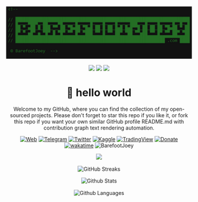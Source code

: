 <!--

// ██████████████████████████████████████████████████████████████████████
// █▄─▄─▀██▀▄─██▄─▄▄▀█▄─▄▄─█▄─▄▄─█─▄▄─█─▄▄─█─▄─▄─███▄─▄█─▄▄─█▄─▄▄─█▄─█─▄█
// ██─▄─▀██─▀─███─▄─▄██─▄█▀██─▄███─██─█─██─███─███─▄█─██─██─██─▄█▀██▄─▄██
// █▄▄▄▄██▄▄█▄▄█▄▄█▄▄█▄▄▄▄▄█▄▄▄███▄▄▄▄█▄▄▄▄██▄▄▄██▄▄▄███▄▄▄▄█▄▄▄▄▄██▄▄▄██
// ████████████████████████████████████████████████████████████ .com ████

 © BarefootJoey  -->

<div align="center">

<p align="center">
  <a href="https://github.com/barefootjoey" target="_blank">
    <img src="BarefootJoeyBanner2.jpg" alt="Banner Constructor" width="800" />
  </a>
</p>

<p align="center">
  <!-- Styles=flat-square, flat, for-the-badge, -->
  <img src="https://img.shields.io/github/stars/BarefootJoey/BarefootJoey?style=flat&color=yellow" />
  <img src="https://img.shields.io/github/forks/BarefootJoey/BarefootJoey?style=flat" />
  <img src="https://img.shields.io/github/issues/BarefootJoey/BarefootJoey?style=flat&color=orange" />
</p>

<h1 align="center">👋 hello world</h1>

Welcome to my GitHub, where you can find the collection of my open-sourced projects. Please don't forget to star this repo if you like it, or fork this repo if you want your own similar GitHub profile README.md with contribution graph text rendering automation.

[![Web](https://img.shields.io/badge/Website-barefootjoey.com-black?style=flat&logo=GoogleChrome&logoColor=white)](https://barefootjoey.com)
[![Telegram](https://img.shields.io/badge/Telegram-%40barefootjoey-blue?style=flat&logo=Telegram&logoColor=white)](https://t.me/barefootjoey)
[![Twitter](https://img.shields.io/badge/Twitter-%40barefootjoey-black?style=flat&logo=X&logoColor=white)](https://x.com/BarefootJoeyTV)
[![Kaggle](https://img.shields.io/badge/Kaggle-%40barefootjoey-0ba7e9?style=flat&logo=Kaggle&logoColor=white)](https://www.kaggle.com/barefootjoey)
[![TradingView](https://img.shields.io/badge/TradingView-%40barefootjoey-black?style=flat&logo=TradingView&logoColor=white)](https://www.tradingview.com/u/BarefootJoey/#published-scripts)
[![Donate](https://img.shields.io/badge/Support-$barefootjoey-brighgreen.svg?style=flat&logo=CashApp&logoColor=white)](https://cash.app/$barefootjoey)
[![wakatime](https://wakatime.com/badge/user/f55f2e09-e077-4371-a583-8d76367b844d.svg?color=000000)](https://wakatime.com/@f55f2e09-e077-4371-a583-8d76367b844d)
<img src="https://komarev.com/ghpvc/?username=BarefootJoey&color=blue" alt="BarefootJoey"/>

<!-- Trophy Themes: juicyfresh, nord, 
Other descriptors: &margin-w=10&column=10 -->
<!--<details><summary>Profile Trophies</summary>
<img src="https://github-profile-trophy.vercel.app/?username=barefootjoey&theme=juicyfresh&no-bg=true&no-frame=false" />
</details>-->
<p align="center"><img src="https://github-profile-trophy.vercel.app/?username=barefootjoey&theme=juicyfresh&no-bg=true&no-frame=false" /></p>

<!--[![Gmail: YourHandle](https://img.shields.io/badge/Gmail-youremail%40gmail.com-red)](mailto:youremail@gmail.com)
[![LinkedIn: BarefootJoey](https://img.shields.io/badge/LinkedIn-BarefootJoey-blue)](https://www.linkedin.com/in/barefoot-joey-84355a335/)
[![Github](https://img.shields.io/badge/dynamic/json?logo=github&label=GitHub+Followers&color=black&query=%24.data.totalSubs&url=https%3A%2F%2Fapi.spencerwoo.com%2Fsubstats%2F%3Fsource%3Dgithub%26queryKey%3Dbarefootjoey&longCache=true")](https://github.com/BarefootJoey)
[![Github Stars](https://img.shields.io/badge/dynamic/json?logo=github&label=GitHub+Stars&labelColor=282c34&color=181717&query=%24.data.totalStars&url=https%3A%2F%2Fapi.spencerwoo.com%2Fsubstats%2F%3Fsource%3Dgithub%26queryKey%3Dmadushadhanushka&longCache=true")](https://github.com/BarefootJoey)
[![GitHub](https://img.shields.io/github/followers/BarefootJoey?label=follow&style=social)](https://github.com/BarefootJoey)

<!--### Tech & Tools Preferences
<img src="https://img.shields.io/badge/-Sass-cc6699?style=flat&logo=sass&logoColor=ffffff"> <img src="https://img.shields.io/badge/-React-000000?style=flat&logo=react&logoColor=00c8ff">
<img src="https://img.shields.io/badge/-Node.js-3C873A?style=flat&logo=Node.js&logoColor=white">
<img src="https://img.shields.io/badge/-Firebase-FFA611?style=flat&logo=firebase&logoColor=FFFFFF">
<img src="http://img.shields.io/badge/-Google%20Cloud%20Platform-4285F4?style=flat&logo=google%20cloud&logoColor=white">
<img src="https://img.shields.io/badge/-Docker-black?style=flat&logo=docker">
<img src="http://img.shields.io/badge/-Vercel-black?style=flat&logo=vercel&logoColor=white">
<img src="http://img.shields.io/badge/-Replit-gray?style=flat&logo=replit">
<img src="http://img.shields.io/badge/-Jupyter%20Notebook-white?style=flat&logo=jupyter">
<img src="https://img.shields.io/badge/-PyTorch-EE4C2C?style=flat&logo=PyTorch&logoColor=white"> 
<img src="https://img.shields.io/badge/-Pandas-150458?style=flat&logo=Pandas">
<img src="https://img.shields.io/badge/-Numpy-lightgray?style=flat&logo=Numpy&logoColor=white">
<img src="https://img.shields.io/badge/-Scipy-blue?style=flat&logo=Scipy&logoColor=white">
<img src="https://img.shields.io/badge/-Matplotlib-black?style=flat&logo=Matplotlib&logoColor=white">
<img src="https://img.shields.io/badge/-Keras-D00000?style=flat&logo=Keras">
<img src="https://img.shields.io/badge/-Tensorflow-gray?style=flat&logo=tensorflow">
<img src="https://img.shields.io/badge/-XML-orange?style=flat&logo=xml"> 
<img src="https://img.shields.io/badge/-JSON-lightgray?style=flat&logo=json">
<img src="https://img.shields.io/badge/-HTML5-E34F26?style=flat&logo=html5&logoColor=white"> 
<img src="https://img.shields.io/badge/-CSS3-1572B6?style=flat&logo=css3&logoColor=white">
<img src="https://img.shields.io/badge/-Bootstrap-563D7C?style=flat&logo=bootstrap&logoColor=white">
<img src="https://img.shields.io/badge/-JavaScript-eed718?style=flat&logo=javascript&logoColor=ffffff">
<img src="https://img.shields.io/badge/-MySQL-F29111?style=flat&logo=mysql&logoColor=FFFFFF"> 
<img src="https://img.shields.io/badge/-SQLite-043b50?style=flat&logo=sqlite&logoColor=white">
<img src="http://img.shields.io/badge/-Cursor-black?style=flat&logo=cursor&logoColor=white"> 
<img src="http://img.shields.io/badge/-VS%20Code-007ACC?style=flat&logo=visual%20studio%20code&logoColor=white">
<img src="https://img.shields.io/badge/-Android%20Studio-black?style=flat&logo=androidstudio">
<img src="http://img.shields.io/badge/-Git-F1502F?style=flat&logo=git&logoColor=FFFFFF"> 
<img src="http://img.shields.io/badge/-Github-000000?style=flat&logo=github&logoColor=FFFFFF">-->
<!--<img src="">-->

<!--### 🛠️ Languages and Tools:
![JavaScript](https://img.shields.io/badge/-JavaScript-black?style=flat-square&logo=javascript)
![React](https://img.shields.io/badge/-React-black?style=flat-square&logo=react)
![Redux](https://img.shields.io/badge/-Redux-black?style=flat-square&logo=Redux)
![Nodejs](https://img.shields.io/badge/-Nodejs-black?style=flat-square&logo=Node.js)
![Express.js](https://img.shields.io/badge/-Express-black?style=flat-square&logo=expressjs)
![MongoDB](https://img.shields.io/badge/-MongoDB-black?style=flat-square&logo=mongodb)
![Firebase](https://img.shields.io/badge/-Firebase-black?style=flat-square&logo=Firebase)
![Socket.io](https://img.shields.io/badge/-Socket-black?style=flat-square&logo=socket.io)
![Meteor](https://img.shields.io/badge/-Meteor-black?style=flat-square&logo=Meteor)
![Next.js](https://img.shields.io/badge/-Next-black?style=flat-square&logo=Next.js)
![Material_UI](https://img.shields.io/badge/-Material_UI-black?style=flat-square&logo=material-ui)
![Bootstrap](https://img.shields.io/badge/-Bootstrap-black?style=flat-square&logo=bootstrap)
![SCSS](https://img.shields.io/badge/-SCSS-black?style=flat-square&logo=SASS)
![HTML5](https://img.shields.io/badge/-HTML5-black?style=flat-square&logo=html5&logoColor=white)
![CSS3](https://img.shields.io/badge/-CSS3-black?style=flat-square&logo=css3)
![C++](https://img.shields.io/badge/-C-black?style=flat-square&logo=c)
![Heroku](https://img.shields.io/badge/-Heroku-black?style=flat-square&logo=heroku)
![Netlify](https://img.shields.io/badge/-Netlify-black?style=flat-square&logo=netlify)
![Vercel](https://img.shields.io/badge/-Vercel-black?style=flat-square&logo=vercel)
![Git](https://img.shields.io/badge/-Git-black?style=flat-square&logo=git)
![GitHub](https://img.shields.io/badge/-GitHub-black?style=flat-square&logo=github)
![Ubuntu](https://img.shields.io/badge/-Ubuntu-black?style=flat-square&logo=ubuntu)-->

<!--<h4 align="left">Top Languages :tongue:</h4>-->
<!-- Themes: dark, chartreuse-dark, radical, merko, gruvbox, tokyonight, onedark, cobalt, synthwave, highcontrast, dracula, etc -->
<!-- All themes: https://github.com/anuraghazra/github-readme-stats/blob/master/themes/README.md -->
<p align="center"><img src="https://github-readme-streak-stats.herokuapp.com/?user=barefootjoey&theme=chartreuse-dark" alt="GitHub Streaks" title="Github Streaks" /></p>
<p align="center"><img align="center" src="https://github-readme-stats.vercel.app/api?username=barefootjoey&theme=chartreuse-dark&show=reviews,discussions_started,discussions_answered,prs_merged,prs_merged_percentage" alt="Github Stats" title="Github Stats" /></p>
<p align="center"><img align="center" src="https://github-readme-stats.vercel.app/api/top-langs/?username=barefootjoey&langs_count=10&theme=chartreuse-dark&layout=donut" alt="Github Languages" title="Github Languages" /></p>

<!--<br>
<table align="center">
<tr>
  <td align="center">
    <img src="https://github-readme-streak-stats.herokuapp.com/?user=barefootjoey&theme=chartreuse-dark" alt="GitHub Streaks" title="Github Streaks"/>  
  </td>
</tr>
<tr>
  <td align="center">
      <img src="https://github-readme-stats.vercel.app/api?username=barefootjoey&theme=chartreuse-dark" alt="Github Stats" title="Github Stats"/> 
  </td>
</tr>
<tr>
  <td align="center">
    <img src="https://github-readme-stats.vercel.app/api/top-langs/?username=AnhellO&langs_count=10&theme=chartreuse-dark&layout=compact" alt="Github Languages" title="Github Languages"/>
  </td>
</tr>
</table>
</section>-->

<!--
**BarefootJoey/BarefootJoey** is a ✨ _special_ ✨ repository because its `README.md` (this file) appears on your GitHub profile.

Here are some ideas to get you started:

- 🔭 I’m currently working on ...
- 🌱 I’m currently learning ...
- 👯 I’m looking to collaborate on ...
- 🤔 I’m looking for help with ...
- 💬 Ask me about ...
- 📫 How to reach me: ...
- 😄 Pronouns: ...
- ⚡ Fun fact: ...
-->
